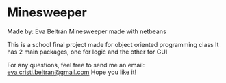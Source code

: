 # Minesweeper
Made by: Eva Beltrán
Minesweeper made with netbeans

This is a school final project made for object oriented programming class
It has 2 main packages, one for logic and the other for GUI

For any questions, feel free to send me an email: eva.cristi.beltran@gmail.com
Hope you like it!
